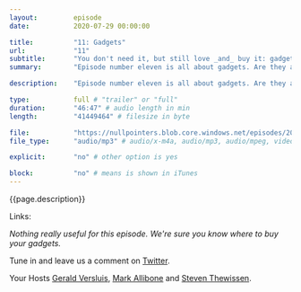 ```yaml
---
layout:         episode
date: 			2020-07-29 00:00:00

title: 			"11: Gadgets"
url:            "11"
subtitle: 		"You don't need it, but still love _and_ buy it: gadgets"
summary: 		"Episode number eleven is all about gadgets. Are they all absolutely necessary? Definitely not. Are they fun? YEAH! We talk about some of the most essentials ones like phones and headphones, but also smart speakers, watches, sports and even some non-digital gadgets. Don't trust your devices with Steven though, he will destroy it."

description: 	"Episode number eleven is all about gadgets. Are they all absolutely necessary? Definitely not. Are they fun? YEAH! We talk about some of the most essentials ones like phones and headphones, but also smart speakers, watches, sports and even some non-digital gadgets. Don't trust your devices with Steven though, he will destroy it."

type:			full # "trailer" or "full"
duration: 		"46:47" # audio length in min
length: 		"41449464" # filesize in byte

file: 			"https://nullpointers.blob.core.windows.net/episodes/20200729_Gadgets.mp3"
file_type: 		"audio/mp3" # audio/x-m4a, audio/mp3, audio/mpeg, video/quicktime, video/mp4, video/x-m4v, application/pdf, and document/x-epub

explicit: 		"no" # other option is yes

block: 			"no" # means is shown in iTunes
---
```


{{page.description}}

Links:

_Nothing really useful for this episode. We're sure you know where to buy your gadgets._

Tune in and leave us a comment on [Twitter](https://twitter.com/nullpointersio).

Your Hosts [Gerald Versluis](https://twitter.com/jfversluis), [Mark Allibone](https://twitter.com/mallibone) and [Steven Thewissen](https://twitter.com/devnl).
